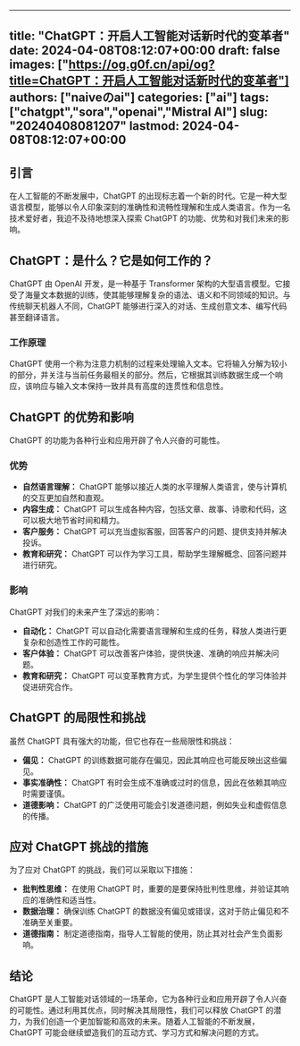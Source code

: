 
---
title: "ChatGPT：开启人工智能对话新时代的变革者"
date: 2024-04-08T08:12:07+00:00
draft: false
images: ["https://og.g0f.cn/api/og?title=ChatGPT：开启人工智能对话新时代的变革者"]
authors: ["naiveのai"]
categories: ["ai"]
tags: ["chatgpt","sora","openai","Mistral AI"]
slug: "20240408081207"
lastmod: 2024-04-08T08:12:07+00:00
---
## 引言

在人工智能的不断发展中，ChatGPT 的出现标志着一个新的时代。它是一种大型语言模型，能够以令人印象深刻的准确性和流畅性理解和生成人类语言。作为一名技术爱好者，我迫不及待地想深入探索 ChatGPT 的功能、优势和对我们未来的影响。

## ChatGPT：是什么？它是如何工作的？

ChatGPT 由 OpenAI 开发，是一种基于 Transformer 架构的大型语言模型。它接受了海量文本数据的训练，使其能够理解复杂的语法、语义和不同领域的知识。与传统聊天机器人不同，ChatGPT 能够进行深入的对话、生成创意文本、编写代码甚至翻译语言。

### 工作原理

ChatGPT 使用一个称为注意力机制的过程来处理输入文本。它将输入分解为较小的部分，并关注与当前任务最相关的部分。然后，它根据其训练数据生成一个响应，该响应与输入文本保持一致并具有高度的连贯性和信息性。

## ChatGPT 的优势和影响

ChatGPT 的功能为各种行业和应用开辟了令人兴奋的可能性。

### 优势

- **自然语言理解：** ChatGPT 能够以接近人类的水平理解人类语言，使与计算机的交互更加自然和直观。
- **内容生成：** ChatGPT 可以生成各种内容，包括文章、故事、诗歌和代码，这可以极大地节省时间和精力。
- **客户服务：** ChatGPT 可以充当虚拟客服，回答客户的问题、提供支持并解决投诉。
- **教育和研究：** ChatGPT 可以作为学习工具，帮助学生理解概念、回答问题并进行研究。

### 影响

ChatGPT 对我们的未来产生了深远的影响：

- **自动化：** ChatGPT 可以自动化需要语言理解和生成的任务，释放人类进行更复杂和创造性工作的可能性。
- **客户体验：** ChatGPT 可以改善客户体验，提供快速、准确的响应并解决问题。
- **教育和研究：** ChatGPT 可以变革教育方式，为学生提供个性化的学习体验并促进研究合作。

## ChatGPT 的局限性和挑战

虽然 ChatGPT 具有强大的功能，但它也存在一些局限性和挑战：

- **偏见：** ChatGPT 的训练数据可能存在偏见，因此其响应也可能反映出这些偏见。
- **事实准确性：** ChatGPT 有时会生成不准确或过时的信息，因此在依赖其响应时需要谨慎。
- **道德影响：** ChatGPT 的广泛使用可能会引发道德问题，例如失业和虚假信息的传播。

## 应对 ChatGPT 挑战的措施

为了应对 ChatGPT 的挑战，我们可以采取以下措施：

- **批判性思维：** 在使用 ChatGPT 时，重要的是要保持批判性思维，并验证其响应的准确性和适当性。
- **数据治理：** 确保训练 ChatGPT 的数据没有偏见或错误，这对于防止偏见和不准确至关重要。
- **道德指南：** 制定道德指南，指导人工智能的使用，防止其对社会产生负面影响。

## 结论

ChatGPT 是人工智能对话领域的一场革命，它为各种行业和应用开辟了令人兴奋的可能性。通过利用其优点，同时解决其局限性，我们可以释放 ChatGPT 的潜力，为我们创造一个更加智能和高效的未来。随着人工智能的不断发展，ChatGPT 可能会继续塑造我们的互动方式、学习方式和解决问题的方式。